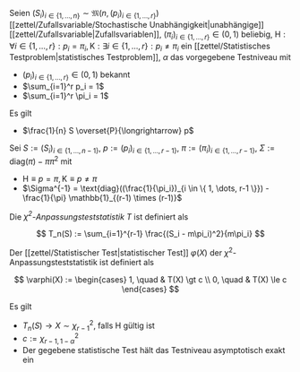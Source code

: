 Seien $(S_i)_{i \in \{ 1, \dots, n \}} \sim \mathfrak{M}(n, (p_i)_{i \in \{ 1, \dots, r \}})$ [[zettel/Zufallsvariable/Stochastische Unabhängigkeit|unabhängige]] [[zettel/Zufallsvariable|Zufallsvariablen]], $(\pi_i)_{i \in \{ 1, \dots, r \}} \in (0, 1)$ beliebig, $\text{H} : \forall i \in \{ 1, \dots, r \} : p_i = \pi_i, \text{K} : \exists i \in \{ 1, \dots, r \} : p_i \ne \pi_i$ ein [[zettel/Statistisches Testproblem|statistisches Testproblem]], $\alpha$ das vorgegebene Testniveau mit
- $(p_i)_{i \in \{ 1, \dots, r \}} \in (0, 1)$ bekannt
- $\sum_{i=1}^r p_i = 1$ 
- $\sum_{i=1}^r \pi_i = 1$

Es gilt
- $\frac{1}{n} S \overset{P}{\longrightarrow} p$

Sei $S := (S_i)_{i \in \{ 1, \dots, n-1 \}}$, $p := (p_i)_{i \in \{ 1, \dots, r-1 \}}$, $\pi := (\pi_i)_{i \in \{ 1, \dots, r-1 \}}$, $\Sigma := \text{diag}(\pi) - \pi\pi^2$ mit
- $\text{H} \equiv p = \pi, \text{K} \equiv p \ne \pi$
- $\Sigma^{-1} = \text{diag}((\frac{1}{\pi_i})_{i \in \{ 1, \dots, r-1 \}}) - \frac{1}{\pi} \mathbb{1}_{(r-1) \times (r-1)}$

Die *$\chi^2$-Anpassungsteststatistik* $T$ ist definiert als

$$
	T_n(S) := \sum_{i=1}^{r-1} \frac{(S_i - m\pi_i)^2}{m\pi_i}
$$

Der [[zettel/Statistischer Test|statistischer Test]] $\varphi(X)$ der $\chi^2$-Anpassungsteststatistik ist definiert als

$$
	\varphi(X) := \begin{cases}
		1, \quad & T(X) \gt c \\
		0, \quad & T(X) \le c
	\end{cases}
$$

Es gilt
- $T_n(S) \to X \sim \chi_{r-1}^2$, falls $\text{H}$ gültig ist
- $c := \chi_{r-1, 1-\alpha}^2$
- Der gegebene statistische Test hält das Testniveau asymptotisch exakt ein
